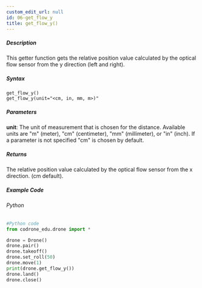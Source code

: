 ```yaml
---
custom_edit_url: null
id: 06-get_flow_y
title: get_flow_y()
---
```


##### Description

This getter function gets the relative position value calculated by the optical flow sensor from the y direction (left and right). <br />

##### Syntax
```get_flow_y()```<br />
```get_flow_y(unit="<cm, in, mm, m>)"```<br />

##### Parameters
**unit**: The unit of measurement that is chosen for the distance. Available units are "m" (meter), "cm" (centimeter), "mm" (millimeter), or "in" (inch). If a parameter is not specified "cm" is chosen by default.


##### Returns

The relative position value calculated by the optical flow sensor from the x direction. (cm default).

##### Example Code
###### Python
```python
#Python code
from codrone_edu.drone import *

drone = Drone()
drone.pair()
drone.takeoff()
drone.set_roll(50)
drone.move(1)
print(drone.get_flow_y())
drone.land()
drone.close()

```